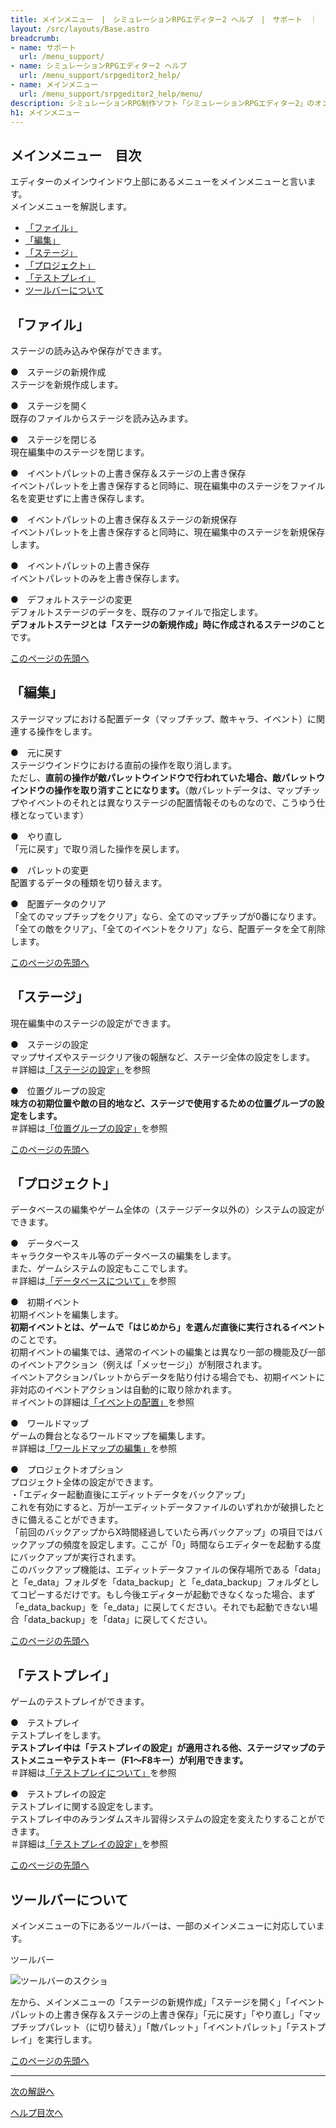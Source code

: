 ```yaml
---
title: メインメニュー　|　シミュレーションRPGエディター2 ヘルプ　|　サポート　｜　おもしろゲーム神殿
layout: /src/layouts/Base.astro
breadcrumb:
- name: サポート
  url: /menu_support/
- name: シミュレーションRPGエディター2 ヘルプ
  url: /menu_support/srpgeditor2_help/
- name: メインメニュー
  url: /menu_support/srpgeditor2_help/menu/
description: シミュレーションRPG制作ソフト「シミュレーションRPGエディター2」のオンラインヘルプ。「メインメニュー」。
h1: メインメニュー　
---
```


<a name="TOP"></a>

## メインメニュー　目次

エディターのメインウインドウ上部にあるメニューをメインメニューと言います。  
メインメニューを解説します。  

- [「ファイル」](#FILE)
- [「編集」](#EDIT)
- [「ステージ」](#STAGE)
- [「プロジェクト」](#PROJECT)
- [「テストプレイ」](#TESTPLAY)
- [ツールバーについて](#TOOLBAR)

<a name="FILE"></a>

## 「ファイル」

ステージの読み込みや保存ができます。  

●　ステージの新規作成  
ステージを新規作成します。  

●　ステージを開く  
既存のファイルからステージを読み込みます。  

●　ステージを閉じる  
現在編集中のステージを閉じます。  

●　イベントパレットの上書き保存＆ステージの上書き保存  
イベントパレットを上書き保存すると同時に、現在編集中のステージをファイル名を変更せずに上書き保存します。  

●　イベントパレットの上書き保存＆ステージの新規保存  
イベントパレットを上書き保存すると同時に、現在編集中のステージを新規保存します。  

●　イベントパレットの上書き保存  
イベントパレットのみを上書き保存します。  

●　デフォルトステージの変更  
デフォルトステージのデータを、既存のファイルで指定します。  
**デフォルトステージとは「ステージの新規作成」時に作成されるステージのこと**です。  

[このページの先頭へ](#top)

<a name="EDIT"></a>

## 「編集」

ステージマップにおける配置データ（マップチップ、敵キャラ、イベント）に関連する操作をします。  

●　元に戻す  
ステージウインドウにおける直前の操作を取り消します。  
ただし、**直前の操作が敵パレットウインドウで行われていた場合、敵パレットウインドウの操作を取り消すことになります。**（敵パレットデータは、マップチップやイベントのそれとは異なりステージの配置情報そのものなので、こうゆう仕様となっています）  

●　やり直し  
「元に戻す」で取り消した操作を戻します。  

●　パレットの変更  
配置するデータの種類を切り替えます。  

●　配置データのクリア  
「全てのマップチップをクリア」なら、全てのマップチップが0番になります。  
「全ての敵をクリア」、「全てのイベントをクリア」なら、配置データを全て削除します。  

[このページの先頭へ](#top)

<a name="STAGE"></a>

## 「ステージ」

現在編集中のステージの設定ができます。  

●　ステージの設定  
マップサイズやステージクリア後の報酬など、ステージ全体の設定をします。  
＃詳細は[「ステージの設定」](../stage/)を参照  

●　位置グループの設定  
**味方の初期位置や敵の目的地など、ステージで使用するための位置グループの設定をします。**  
＃詳細は[「位置グループの設定」](../posgroup/)を参照  

[このページの先頭へ](#top)

<a name="PROJECT"></a>

## 「プロジェクト」

データベースの編集やゲーム全体の（ステージデータ以外の）システムの設定ができます。  

●　データベース  
キャラクターやスキル等のデータベースの編集をします。  
また、ゲームシステムの設定もここでします。  
＃詳細は[「データベースについて」](../database/)を参照  

●　初期イベント  
初期イベントを編集します。  
**初期イベントとは、ゲームで「はじめから」を選んだ直後に実行されるイベント**のことです。  
初期イベントの編集では、通常のイベントの編集とは異なり一部の機能及び一部のイベントアクション（例えば「メッセージ」）が制限されます。  
イベントアクションパレットからデータを貼り付ける場合でも、初期イベントに非対応のイベントアクションは自動的に取り除かれます。  
＃イベントの詳細は[「イベントの配置」](../event/)を参照  

●　ワールドマップ  
ゲームの舞台となるワールドマップを編集します。  
＃詳細は[「ワールドマップの編集」](../#WORLDMAP)を参照  

●　プロジェクトオプション  
プロジェクト全体の設定ができます。  
・「エディター起動直後にエディットデータをバックアップ」  
これを有効にすると、万が一エディットデータファイルのいずれかが破損したときに備えることができます。  
「前回のバックアップからX時間経過していたら再バックアップ」の項目ではバックアップの頻度を設定します。ここが「0」時間ならエディターを起動する度にバックアップが実行されます。  
このバックアップ機能は、エディットデータファイルの保存場所である「data」と「e_data」フォルダを「data_backup」と「e_data_backup」フォルダとしてコピーするだけです。もし今後エディターが起動できなくなった場合、まず「e_data_backup」を「e_data」に戻してください。それでも起動できない場合「data_backup」を「data」に戻してください。  

[このページの先頭へ](#top)

<a name="TESTPLAY"></a>

## 「テストプレイ」

ゲームのテストプレイができます。  

●　テストプレイ  
テストプレイをします。  
**テストプレイ中は「テストプレイの設定」が適用される他、ステージマップのテストメニューやテストキー（F1～F8キー）が利用できます。**  
＃詳細は[「テストプレイについて」](../testplay/)を参照  

●　テストプレイの設定  
テストプレイに関する設定をします。  
テストプレイ中のみランダムスキル習得システムの設定を変えたりすることができます。  
＃詳細は[「テストプレイの設定」](../testplay_settings/)を参照  

[このページの先頭へ](#top)

<a name="TOOLBAR"></a>

## ツールバーについて

メインメニューの下にあるツールバーは、一部のメインメニューに対応しています。  

ツールバー

![ツールバーのスクショ](/menu_support/srpgeditor2_help/menu/toolbar.png)

左から、メインメニューの「ステージの新規作成」「ステージを開く」「イベントパレットの上書き保存＆ステージの上書き保存」「元に戻す」「やり直し」「マップチップパレット（に切り替え）」「敵パレット」「イベントパレット」「テストプレイ」を実行します。

[このページの先頭へ](#TOP)

---

  

[次の解説へ](../delete/)

[ヘルプ目次へ](../)